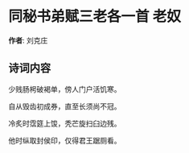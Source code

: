 # 同秘书弟赋三老各一首 老奴

**作者**: 刘克庄

## 诗词内容

少贱肠枵破褐单，傍人门户活饥寒。

自从毁齿初成券，直至长须尚不冠。

冷炙时霑筵上馂，秃芒旋扫臼边残。

他时纵取封侯印，仅得君王踞厕看。

